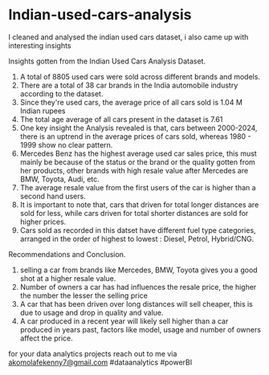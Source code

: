 # Indian-used-cars-analysis
I cleaned and analysed the indian used cars dataset, i also came up with interesting insights

Insights gotten from the Indian Used Cars Analysis Dataset.
1. A total of 8805 used cars were sold across different brands and models.
2. There are a total of 38 car brands in the India automobile industry according to the dataset.
3. Since they're used cars, the average price of all cars sold is 1.04 M Indian rupees
4. The total age average of all cars present in the dataset is 7.61
5. One key insight the Analysis revealed is that, cars between 2000-2024, there is an uptrend in the average prices of cars sold, whereas 1980 - 1999 show no clear pattern.
6. Mercedes Benz has the highest average used car sales price, this must mainly be because of the status or the brand or the quality gotten from her products, other brands with high resale value after Mercedes are BMW, Toyota, Audi, etc.
7. The average resale value from the first users of the car is higher than a second hand users. 
8. It is important to note that, cars that driven for total longer distances are sold for less, while cars driven for total shorter distances are sold for higher prices.
9. Cars sold as recorded in this datset have different fuel type categories, arranged in the order of highest to lowest : Diesel, Petrol, Hybrid/CNG.

Recommendations and Conclusion.
1. selling a car from brands like Mercedes, BMW, Toyota gives you a good shot at a higher resale value.
2. Number of owners a car has had  influences the resale price, the higher the number the lesser the selling price
3. A car that has been driven over long distances will sell cheaper, this is due to usage and drop in quality and value.
4. A car produced in a recent year will likely sell higher than a car produced in years past, factors like model, usage and number of owners affect the price.

for your data analytics projects reach out to me via akomolafekenny7@gmail.com
#dataanalytics #powerBI